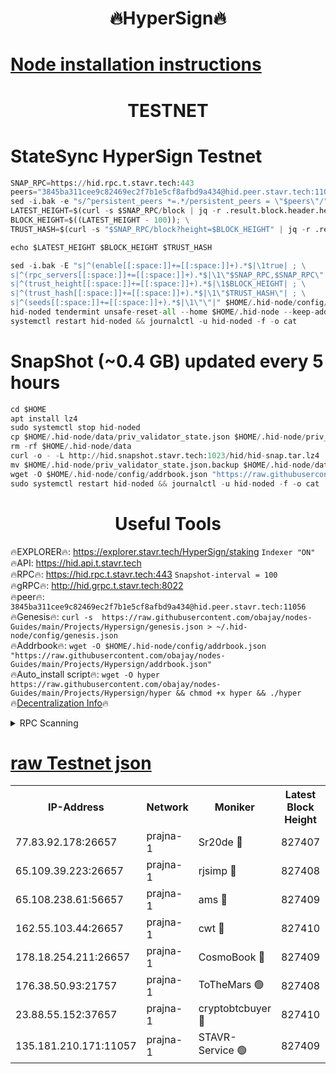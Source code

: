 <h1 align="center"> 🔥HyperSign🔥</h1>

[Node installation instructions](https://github.com/obajay/nodes-Guides/tree/main/Projects/Hypersign)
=

<h1 align="center"> TESTNET</h1>

# StateSync HyperSign Testnet
```python
SNAP_RPC=https://hid.rpc.t.stavr.tech:443
peers="3845ba311cee9c82469ec2f7b1e5cf8afbd9a434@hid.peer.stavr.tech:11056"
sed -i.bak -e "s/^persistent_peers *=.*/persistent_peers = \"$peers\"/" $HOME/.hid-node/config/config.toml
LATEST_HEIGHT=$(curl -s $SNAP_RPC/block | jq -r .result.block.header.height); \
BLOCK_HEIGHT=$((LATEST_HEIGHT - 100)); \
TRUST_HASH=$(curl -s "$SNAP_RPC/block?height=$BLOCK_HEIGHT" | jq -r .result.block_id.hash)

echo $LATEST_HEIGHT $BLOCK_HEIGHT $TRUST_HASH

sed -i.bak -E "s|^(enable[[:space:]]+=[[:space:]]+).*$|\1true| ; \
s|^(rpc_servers[[:space:]]+=[[:space:]]+).*$|\1\"$SNAP_RPC,$SNAP_RPC\"| ; \
s|^(trust_height[[:space:]]+=[[:space:]]+).*$|\1$BLOCK_HEIGHT| ; \
s|^(trust_hash[[:space:]]+=[[:space:]]+).*$|\1\"$TRUST_HASH\"| ; \
s|^(seeds[[:space:]]+=[[:space:]]+).*$|\1\"\"|" $HOME/.hid-node/config/config.toml
hid-noded tendermint unsafe-reset-all --home $HOME/.hid-node --keep-addr-book
systemctl restart hid-noded && journalctl -u hid-noded -f -o cat
```
# SnapShot (~0.4 GB) updated every 5 hours
```python
cd $HOME
apt install lz4
sudo systemctl stop hid-noded
cp $HOME/.hid-node/data/priv_validator_state.json $HOME/.hid-node/priv_validator_state.json.backup
rm -rf $HOME/.hid-node/data
curl -o - -L http://hid.snapshot.stavr.tech:1023/hid/hid-snap.tar.lz4 | lz4 -c -d - | tar -x -C $HOME/.hid-node --strip-components 2
mv $HOME/.hid-node/priv_validator_state.json.backup $HOME/.hid-node/data/priv_validator_state.json
wget -O $HOME/.hid-node/config/addrbook.json "https://raw.githubusercontent.com/obajay/nodes-Guides/main/Projects/Hypersign/addrbook.json"
sudo systemctl restart hid-noded && journalctl -u hid-noded -f -o cat
```

 <h1 align="center"> Useful Tools</h1>

🔥EXPLORER🔥:      https://explorer.stavr.tech/HyperSign/staking        `Indexer "ON"` \
🔥API:             https://hid.api.t.stavr.tech \
🔥RPC🔥:           https://hid.rpc.t.stavr.tech:443              `Snapshot-interval = 100` \
🔥gRPC🔥:          http://hid.grpc.t.stavr.tech:8022 \
🔥peer🔥:          `3845ba311cee9c82469ec2f7b1e5cf8afbd9a434@hid.peer.stavr.tech:11056` \
🔥Genesis🔥:     ```curl -s  https://raw.githubusercontent.com/obajay/nodes-Guides/main/Projects/Hypersign/genesis.json > ~/.hid-node/config/genesis.json``` \
🔥Addrbook🔥:    ```wget -O $HOME/.hid-node/config/addrbook.json "https://raw.githubusercontent.com/obajay/nodes-Guides/main/Projects/Hypersign/addrbook.json"``` \
🔥Auto_install script🔥: ```wget -O hyper https://raw.githubusercontent.com/obajay/nodes-Guides/main/Projects/Hypersign/hyper && chmod +x hyper && ./hyper``` \
🔥[Decentralization Info](https://github.com/obajay/StateSync-snapshots/tree/main/Projects/Hypersign/Decentralization)🔥

<details>
<summary>RPC Scanning</summary>

<h2 align="center"> We scan nodes in real time every 4 hours. And we provide the final result of RPC endpoints.
We cannot influence the operation of these nodes in any way. </h2>


```python
If Voting Power is higher than 0 --> then the Node is a validator of the network and may be subject to attack and be a potential threat to the chain.
```
```python
We marked such validators with a red symbol
```

</details>

[raw Testnet json](https://rpc-check.hypert.stavr.tech/hypert/rpc-hypert-result.json)
=

<table><tr><th>IP-Address</th><th>Network</th><th>Moniker</th><th>Latest Block Height</th><th>Earliest Block Height</th><th>Catching Up</th><th>Tx Index</th><th>Voting Power</th><th>Scan Time</th></tr><tr><td>77.83.92.178:26657</td><td>prajna-1</td><td>Sr20de 🔴</td><td>827407</td><td>1</td><td>False</td><td>on</td><td>1080256</td><td>2024-02-12T16:03:23.967560225UTC</td></tr><tr><td>65.109.39.223:26657</td><td>prajna-1</td><td>rjsimp 🔴</td><td>827408</td><td>1</td><td>False</td><td>on</td><td>1178501</td><td>2024-02-12T16:03:28.582326992UTC</td></tr><tr><td>65.108.238.61:56657</td><td>prajna-1</td><td>ams 🔴</td><td>827409</td><td>1</td><td>False</td><td>on</td><td>1218022</td><td>2024-02-12T16:03:35.377252660UTC</td></tr><tr><td>162.55.103.44:26657</td><td>prajna-1</td><td>cwt 🔴</td><td>827410</td><td>1</td><td>False</td><td>on</td><td>989833</td><td>2024-02-12T16:03:38.032368055UTC</td></tr><tr><td>178.18.254.211:26657</td><td>prajna-1</td><td>CosmoBook 🔴</td><td>827409</td><td>108201</td><td>False</td><td>on</td><td>990495</td><td>2024-02-12T16:03:35.043534149UTC</td></tr><tr><td>176.38.50.93:21757</td><td>prajna-1</td><td>ToTheMars 🟢</td><td>827408</td><td>635201</td><td>False</td><td>on</td><td>0</td><td>2024-02-12T16:03:26.114046030UTC</td></tr><tr><td>23.88.55.152:37657</td><td>prajna-1</td><td>cryptobtcbuyer 🔴</td><td>827410</td><td>727410</td><td>False</td><td>on</td><td>1203869</td><td>2024-02-12T16:03:38.269659902UTC</td></tr><tr><td>135.181.210.171:11057</td><td>prajna-1</td><td>STAVR-Service 🟢</td><td>827409</td><td>826201</td><td>False</td><td>on</td><td>0</td><td>2024-02-12T16:03:35.744970836UTC</td></tr></table>
